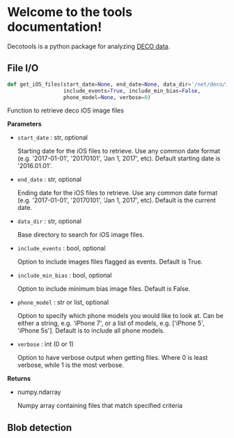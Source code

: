 # Welcome to the tools documentation!

Decotools is a python package for analyzing [DECO data](https://wipac.wisc.edu/deco/home).

## File I/O

```python
def get_iOS_files(start_date=None, end_date=None, data_dir='/net/deco/iOSdata',
                  include_events=True, include_min_bias=False,
                  phone_model=None, verbose=0)
```

Function to retrieve deco iOS image files

**Parameters**

* `start_date` : str, optional

    Starting date for the iOS files to retrieve. Use any common
    date format (e.g. '2017-01-01', '20170101', 'Jan 1, 2017', etc).
    Default starting date is '2016.01.01'.

* `end_date` : str, optional

    Ending date for the iOS files to retrieve. Use any common
    date format (e.g. '2017-01-01', '20170101', 'Jan 1, 2017', etc).
    Default is the current date.

* `data_dir` : str, optional

    Base directory to search for iOS image files.

* `include_events` : bool, optional

    Option to include images files flagged as events. Default is True.

* `include_min_bias` : bool, optional

    Option to include minimum bias image files. Default is False.

* `phone_model` : str or list, optional

    Option to specify which phone models you would like to look at.
    Can be either a string, e.g. 'iPhone 7', or a list of models,
    e.g. ['iPhone 5', 'iPhone 5s']. Default is to include all
    phone models.

* `verbose` : int (0 or 1)

    Option to have verbose output when getting files. Where 0 is
    least verbose, while 1 is the most verbose.

**Returns**

* numpy.ndarray

    Numpy array containing files that match specified criteria


## Blob detection
